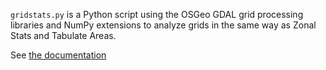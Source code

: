 `gridstats.py` is a Python script using the OSGeo GDAL grid processing libraries and NumPy 
extensions to analyze grids in the same way as Zonal Stats and Tabulate Areas.

See [the documentation](./gridstats.rst)

